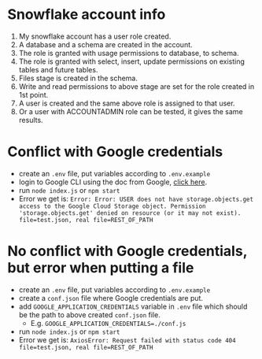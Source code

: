 # Snowflake account info
1. My snowflake account has a user role created.
2. A database and a schema are created in the account.
3. The role is granted with usage permissions to database, to schema.
4. The role is granted with select, insert, update permissions on existing tables and future tables.
5. Files stage is created in the schema. 
6. Write and read permissions to above stage are set for the role created in 1st point.
7. A user is created and the same above role is assigned to that user.
8. Or a user with ACCOUNTADMIN role can be tested, it gives the same results.

# Conflict with Google credentials

* create an `.env` file, put variables according to `.env.example`
* login to Google CLI using the doc from Google, <a href="https://cloud.google.com/docs/authentication/application-default-credentials#personal">click here</a>.
* run `node index.js` or `npm start`
* Error we get is:
  `
  Error: Error: USER does not have storage.objects.get access to the Google Cloud Storage object. Permission 'storage.objects.get' denied on resource (or it may not exist). file=test.json, real file=REST_OF_PATH  `


# No conflict with Google credentials, but error when putting a file

* create an `.env` file, put variables according to `.env.example`
* create a `conf.json` file where Google credentials are put.
* add `GOOGLE_APPLICATION_CREDENTIALS` variable in `.env` file which should be the path to above created `conf.json` file.
  * E.g. `GOOGLE_APPLICATION_CREDENTIALS=./conf.js`
* run `node index.js` or `npm start`
* Error we get is: 
`
AxiosError: Request failed with status code 404 file=test.json, real file=REST_OF_PATH
`

